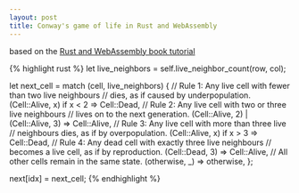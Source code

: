 ```yaml
---
layout: post
title: Conway's game of life in Rust and WebAssembly
---
```

based on the [Rust and WebAssembly book tutorial](https://rustwasm.github.io/docs/book/introduction.html)

<canvas id="game-of-life-canvas"></canvas>
<script src="/assets/js/wgol/bootstrap.js"></script>

{% highlight rust %}
let live_neighbors = self.live_neighbor_count(row, col);

let next_cell = match (cell, live_neighbors) {
    // Rule 1: Any live cell with fewer than two live neighbours
    // dies, as if caused by underpopulation.
    (Cell::Alive, x) if x < 2 => Cell::Dead,
    // Rule 2: Any live cell with two or three live neighbours
    // lives on to the next generation.
    (Cell::Alive, 2) | (Cell::Alive, 3) => Cell::Alive,
    // Rule 3: Any live cell with more than three live
    // neighbours dies, as if by overpopulation.
    (Cell::Alive, x) if x > 3 => Cell::Dead,
    // Rule 4: Any dead cell with exactly three live neighbours
    // becomes a live cell, as if by reproduction.
    (Cell::Dead, 3) => Cell::Alive,
    // All other cells remain in the same state.
    (otherwise, _) => otherwise,
};

next[idx] = next_cell;
{% endhighlight %}
